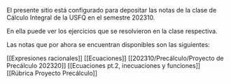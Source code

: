 El presente sitio está configurado para depositar las notas de la clase de Cálculo Integral de la USFQ en el semestre 202310.

En ella puede ver los ejercicios que se resolvieron en la clase respectiva.

Las notas que por ahora se encuentran disponibles son las siguientes:

[[Expresiones racionales]]
[[Ecuaciones]]
[[202310/Precálculo/Proyecto de Precálculo 202320]]
[[Ecuaciones pt.2, inecuaciones y funciones]]
[[Rúbrica Proyecto Precálculo]]






